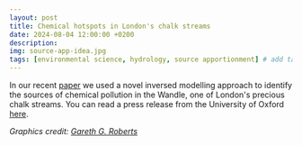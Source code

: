 ```yaml
---
layout: post
title: Chemical hotspots in London's chalk streams
date: 2024-08-04 12:00:00 +0200
description: 
img: source-app-idea.jpg
tags: [environmental science, hydrology, source apportionment] # add tag
---
```

In our recent [paper](https://www.sciencedirect.com/science/article/pii/S0048969724029747) we used a novel inversed modelling approach to identify the sources of chemical pollution in the Wandle, one of London's precious chalk streams.  You can read a press release from the University of Oxford [here](https://www.ox.ac.uk/news/2024-10-17-novel-computational-method-could-prove-game-changer-tracking-down-river-polluters).

*Graphics credit: [Gareth G. Roberts](https://www.garethgroberts.com/)*

 
